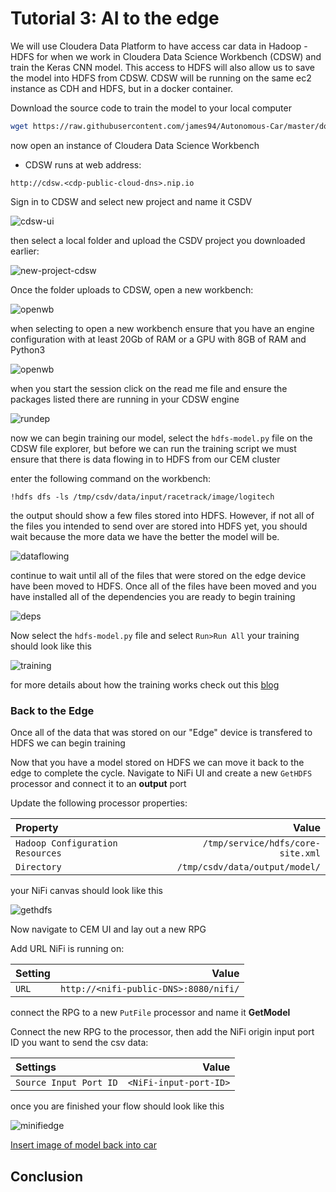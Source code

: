 # Tutorial 3: AI to the edge

We will use Cloudera Data Platform to have access car data in Hadoop - HDFS for when we work in Cloudera Data Science Workbench (CDSW) and train the Keras CNN model. This access to HDFS will also allow us to save the model into HDFS from CDSW. CDSW will be running on the same ec2 instance as CDH and HDFS, but in a docker container.

Download the source code to train the model to your local computer

~~~bash
wget https://raw.githubusercontent.com/james94/Autonomous-Car/master/documentation/assets/src/hdfs-train.zip
~~~

now open an instance of Cloudera Data Science Workbench

- CDSW runs at web address:

 `http://cdsw.<cdp-public-cloud-dns>.nip.io`

Sign in to CDSW and select new project and name it CSDV

![cdsw-ui](./documentation/assets/images/tutorial3/cdsw-ui.jpg)

then select a local folder and upload the CSDV project you downloaded earlier:

![new-project-cdsw](./documentation/assets/images/tutorial3/new-project-cdsw.jpg)

Once the folder uploads to CDSW, open a new workbench:

![openwb](./documentation/assets/images/tutorial3/openwb.jpg)

when selecting to open a new workbench ensure that you have an engine configuration with at least 20Gb of RAM or a GPU with 8GB of RAM and Python3

![openwb](./documentation/assets/images/tutorial3/engine.jpg)

when you start the session click on the read me file and ensure the packages listed there are running in your CDSW engine

![rundep](./documentation/assets/images/tutorial3/run-dep.jpg)

now we can begin training our model, select the `hdfs-model.py` file on the CDSW file explorer, but before we can run the training script we must ensure that there is data flowing in to HDFS from our CEM cluster

enter the following command on the workbench:

`!hdfs dfs -ls /tmp/csdv/data/input/racetrack/image/logitech`

the output should show a few files stored into HDFS. However, if not all of the files you intended to send over are stored into HDFS yet, you should wait because the more data we have the better the model will be.

![dataflowing](./documentation/assets/images/tutorial3/dataflowing.jpg)

continue to wait until all of the files that were stored on the edge device have been moved to HDFS. Once all of the files have been moved and you have installed all of the dependencies you are ready to begin training

![deps](./documentation/assets/images/tutorial3/deps.jpg)

Now select the `hdfs-model.py` file and select `Run>Run All` your training should look like this

![training](./documentation/assets/images/tutorial3/training.jpg)

for more details about how the training works check out this [blog](link)

### Back to the Edge

Once all of the data that was stored on our "Edge" device is transfered to HDFS we can begin training

Now that you have a model stored on HDFS we can move it back to the edge to complete the cycle. Navigate to NiFi UI and create a new `GetHDFS` processor and connect it to an **output** port

Update the following processor properties:

| Property  | Value  |
|:---|---:|
| `Hadoop Configuration Resources` | `/tmp/service/hdfs/core-site.xml` |
| `Directory`  | `/tmp/csdv/data/output/model/`  |

your NiFi canvas should look like this

![gethdfs](./documentation/assets/images/tutorial3/gethdfs.jpg)

Now navigate to CEM UI and lay out a new RPG

Add URL NiFi is running on:

| Setting  | Value  |
|:---|---:|
| `URL` | `http://<nifi-public-DNS>:8080/nifi/` |

connect the RPG to a new `PutFile` processor and name it **GetModel**

Connect the new RPG to the processor, then add the NiFi origin input port ID you want to send the csv data:

| Settings  | Value  |
|:---|---:|
| `Source Input Port ID` | `<NiFi-input-port-ID>` |

once you are finished your flow should look like this

![minifiedge](./documentation/assets/images/tutorial3/minifi-edge.jpg)

[Insert image of model back into car]()

## Conclusion